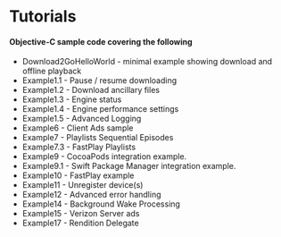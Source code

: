 Tutorials
=======================================

#### Objective-C sample code covering the following

* Download2GoHelloWorld - minimal example showing download and offline playback
* Example1.1 - Pause / resume downloading
* Example1.2 - Download ancillary files
* Example1.3 - Engine status
* Example1.4 - Engine performance settings
* Example1.5 - Advanced Logging
* Example6 - Client Ads sample
* Example7 - Playlists Sequential Episodes
* Example7.3 - FastPlay Playlists
* Example9 - CocoaPods integration example.
* Example9.1 - Swift Package Manager integration example.
* Example10 - FastPlay example
* Example11 - Unregister device(s)
* Example12 - Advanced error handling
* Example14 - Background Wake Processing
* Example15 - Verizon Server ads
* Example17 - Rendition Delegate
